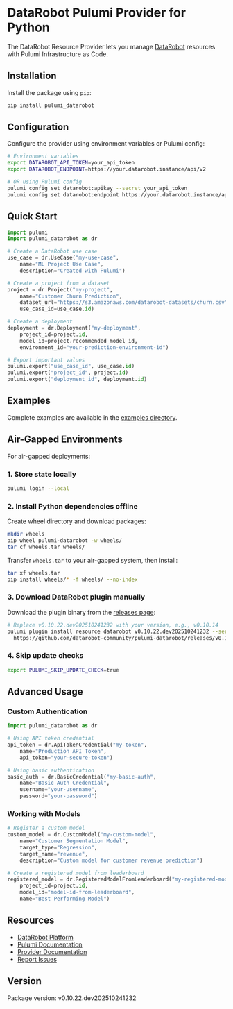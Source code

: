 # DataRobot Pulumi Provider for Python

The DataRobot Resource Provider lets you manage [DataRobot](https://www.datarobot.com/) resources with Pulumi Infrastructure as Code.

## Installation

Install the package using `pip`:

```bash
pip install pulumi_datarobot
```

## Configuration

Configure the provider using environment variables or Pulumi config:

```bash
# Environment variables
export DATAROBOT_API_TOKEN=your_api_token
export DATAROBOT_ENDPOINT=https://your.datarobot.instance/api/v2

# OR using Pulumi config
pulumi config set datarobot:apikey --secret your_api_token
pulumi config set datarobot:endpoint https://your.datarobot.instance/api/v2
```

## Quick Start

```python
import pulumi
import pulumi_datarobot as dr

# Create a DataRobot use case
use_case = dr.UseCase("my-use-case",
    name="ML Project Use Case",
    description="Created with Pulumi")

# Create a project from a dataset
project = dr.Project("my-project",
    name="Customer Churn Prediction",
    dataset_url="https://s3.amazonaws.com/datarobot-datasets/churn.csv",
    use_case_id=use_case.id)

# Create a deployment
deployment = dr.Deployment("my-deployment",
    project_id=project.id,
    model_id=project.recommended_model_id,
    environment_id="your-prediction-environment-id")

# Export important values
pulumi.export("use_case_id", use_case.id)
pulumi.export("project_id", project.id)
pulumi.export("deployment_id", deployment.id)
```

## Examples

Complete examples are available in the [examples directory](https://github.com/datarobot-community/pulumi-datarobot/tree/main/examples/python).

## Air-Gapped Environments

For air-gapped deployments:

### 1. Store state locally
```bash
pulumi login --local
```

### 2. Install Python dependencies offline

Create wheel directory and download packages:
```bash
mkdir wheels
pip wheel pulumi-datarobot -w wheels/
tar cf wheels.tar wheels/
```

Transfer `wheels.tar` to your air-gapped system, then install:
```bash
tar xf wheels.tar
pip install wheels/* -f wheels/ --no-index
```

### 3. Download DataRobot plugin manually

Download the plugin binary from the [releases page](https://github.com/datarobot-community/pulumi-datarobot/releases):

```bash
# Replace v0.10.22.dev202510241232 with your version, e.g., v0.10.14
pulumi plugin install resource datarobot v0.10.22.dev202510241232 --server \
  https://github.com/datarobot-community/pulumi-datarobot/releases/v0.10.22.dev202510241232/
```

### 4. Skip update checks
```bash
export PULUMI_SKIP_UPDATE_CHECK=true
```

## Advanced Usage

### Custom Authentication

```python
import pulumi_datarobot as dr

# Using API token credential
api_token = dr.ApiTokenCredential("my-token",
    name="Production API Token",
    api_token="your-secure-token")

# Using basic authentication
basic_auth = dr.BasicCredential("my-basic-auth",
    name="Basic Auth Credential",
    username="your-username",
    password="your-password")
```

### Working with Models

```python
# Register a custom model
custom_model = dr.CustomModel("my-custom-model",
    name="Customer Segmentation Model",
    target_type="Regression",
    target_name="revenue",
    description="Custom model for customer revenue prediction")

# Create a registered model from leaderboard
registered_model = dr.RegisteredModelFromLeaderboard("my-registered-model",
    project_id=project.id,
    model_id="model-id-from-leaderboard",
    name="Best Performing Model")
```

## Resources

- [DataRobot Platform](https://www.datarobot.com/)
- [Pulumi Documentation](https://www.pulumi.com/docs/)
- [Provider Documentation](https://github.com/datarobot-community/pulumi-datarobot)
- [Report Issues](https://github.com/datarobot-community/pulumi-datarobot/issues)

## Version

Package version: v0.10.22.dev202510241232

